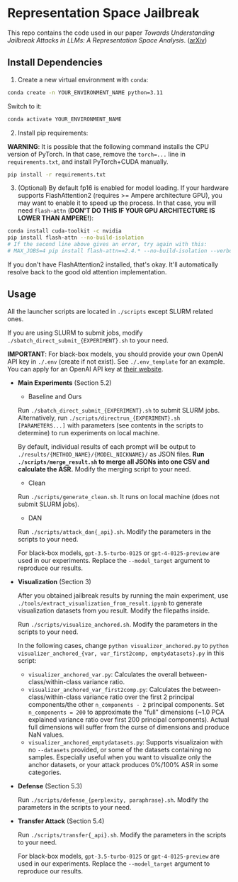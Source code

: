 # Representation Space Jailbreak

This repo contains the code used in our paper *Towards Understanding Jailbreak Attacks in LLMs: A Representation Space Analysis*. ([arXiv](https://arxiv.org/abs/2406.10794))

## Install Dependencies

1. Create a new virtual environment with `conda`:

```bash
conda create -n YOUR_ENVIRONMENT_NAME python=3.11
```

Switch to it:

```bash
conda activate YOUR_ENVIRONMENT_NAME
```

2. Install pip requirements:

**WARNING**: It is possible that the following command installs the CPU version of PyTorch. In that case, remove the `torch=...` line in `requirements.txt`, and install PyTorch+CUDA manually.

```bash
pip install -r requirements.txt
```

3. (Optional) By default fp16 is enabled for model loading. If your hardware supports FlashAttention2 (requires >= Ampere architecture GPU), you may want to enable it to speed up the process. In that case, you will need `flash-attn` (**DON'T DO THIS IF YOUR GPU ARCHITECTURE IS LOWER THAN AMPERE!**):

```bash
conda install cuda-toolkit -c nvidia
pip install flash-attn --no-build-isolation
# If the second line above gives an error, try again with this:
# MAX_JOBS=4 pip install flash-attn==2.4.* --no-build-isolation --verbose --no-cache-dir --force-reinstall --no-deps
```

If you don't have FlashAttention2 installed, that's okay. It'll automatically resolve back to the good old attention implementation.

## Usage

All the launcher scripts are located in `./scripts` except SLURM related ones.

If you are using SLURM to submit jobs, modify `./sbatch_direct_submit_{EXPERIMENT}.sh` to your need.

**IMPORTANT**: For black-box models, you should provide your own OpenAI API key in `./.env` (create if not exist). See `./.env_template` for an example. You can apply for an OpenAI API key at [their website](https://platform.openai.com/).

- **Main Experiments** (Section 5.2)

  - Baseline and Ours

  Run `./sbatch_direct_submit_{EXPERIMENT}.sh` to submit SLURM jobs. Alternatively, run `./scripts/directrun_{EXPERIMENT}.sh [PARAMETERS...]` with parameters (see contents in the scripts to determine) to run experiments on local machine.

  By default, individual results of each prompt will be output to `./results/{METHOD_NAME}/{MODEL_NICKNAME}/` as JSON files. **Run `./scripts/merge_result.sh` to merge all JSONs into one CSV and calculate the ASR.** Modify the merging script to your need.

  - Clean

  Run `./scripts/generate_clean.sh`. It runs on local machine (does not submit SLURM jobs).

  - DAN

  Run `./scripts/attack_dan{_api}.sh`. Modify the parameters in the scripts to your need.

  For black-box models, `gpt-3.5-turbo-0125` or `gpt-4-0125-preview` are used in our experiments. Replace the `--model_target` argument to reproduce our results.

- **Visualization** (Section 3)

  After you obtained jailbreak results by running the main experiment, use `./tools/extract_visualization_from_result.ipynb` to generate visualization datasets from you result. Modify the filepaths inside.

  Run `./scripts/visualize_anchored.sh`. Modify the parameters in the scripts to your need.

  In the following cases, change `python visualizer_anchored.py` to `python visualizer_anchored_{var, var_first2comp, emptydatasets}.py` in this script:

  - `visualizer_anchored_var.py`: Calculates the overall between-class/within-class variance ratio.
  - `visualizer_anchored_var_first2comp.py`: Calculates the between-class/within-class variance ratio over the first 2 principal components/the other `n_components - 2` principal components. Set `n_components = 200` to approximate the "full" dimensions (~1.0 PCA explained variance ratio over first 200 principal components). Actual full dimensions will suffer from the curse of dimensions and produce NaN values.
  - `visualizer_anchored_emptydatasets.py`: Supports visualizaion with no `--datasets` provided, or some of the datasets containing no samples. Especially useful when you want to visualize only the anchor datasets, or your attack produces 0%/100% ASR in some categories.

- **Defense** (Section 5.3)

  Run `./scripts/defense_{perplexity, paraphrase}.sh`. Modify the parameters in the scripts to your need.

- **Transfer Attack** (Section 5.4)

  Run `./scripts/transfer{_api}.sh`. Modify the parameters in the scripts to your need.

  For black-box models, `gpt-3.5-turbo-0125` or `gpt-4-0125-preview` are used in our experiments. Replace the `--model_target` argument to reproduce our results.
